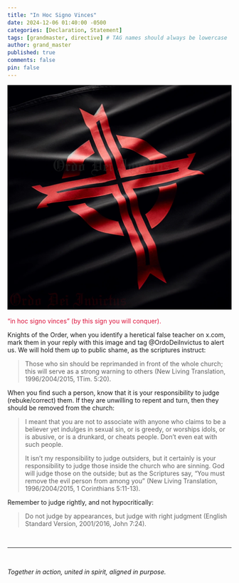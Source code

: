 ```yaml
---
title: "In Hoc Signo Vinces"
date: 2024-12-06 01:40:00 -0500
categories: [Declaration, Statement]
tags: [grandmaster, directive] # TAG names should always be lowercase
author: grand_master
published: true
comments: false
pin: false
---
```


![in-hoc-signo-vinces](/assets/in-hoc-signo-vinces.png)

<span style="color:crimson;">&ldquo;in hoc signo vinces&rdquo; (by this sign you will conquer).</span>

Knights of the Order, when you identify a heretical false teacher on x.com, mark them in your reply with this image and tag @OrdoDeiInvictus to alert us. We will hold them up to public shame, as the scriptures instruct:

> Those who sin should be reprimanded in front of the whole church; this will serve as a strong warning to others (New Living Translation, 1996/2004/2015, 1Tim. 5:20).

When you find such a person, know that it is your responsibility to judge (rebuke/correct) them. If they are unwilling to repent and turn, then they should be removed from the church:

> I meant that you are not to associate with anyone who claims to be a believer yet indulges in sexual sin, or is greedy, or worships idols, or is abusive, or is a drunkard, or cheats people. Don’t even eat with such people.
>
> It isn’t my responsibility to judge outsiders, but it certainly is your responsibility to judge those inside the church who are sinning. God will judge those on the outside; but as the Scriptures say, “You must remove the evil person from among you” (New Living Translation, 1996/2004/2015, 1 Corinthians 5:11-13).

Remember to judge rightly, and not hypocritically:

> Do not judge by appearances, but judge with right judgment (English Standard Version, 2001/2016, John 7:24).

<!-- “Those who sin should be reprimanded in front of the whole church; this will serve as a strong warning to others”... “it certainly is your responsibility to judge those inside the church who are sinning”... “You must remove the evil person from among you“ — The Apostle Paul -->


<br>

---

<br>

*Together in action, united in spirit, aligned in purpose.*

<script>
    var refTagger = {
        settings: {
            bibleVersion: 'NLT',
            tooltipStyle: 'dark'
        }
    };

    (function(d, t) {
        var n=d.querySelector('[nonce]');
        refTagger.settings.nonce = n && (n.nonce||n.getAttribute('nonce'));
        var g = d.createElement(t), s = d.getElementsByTagName(t)[0];
        g.src = 'https://api.reftagger.com/v2/RefTagger.js';
        g.nonce = refTagger.settings.nonce;
        s.parentNode.insertBefore(g, s);
    }(document, 'script'));
</script>

